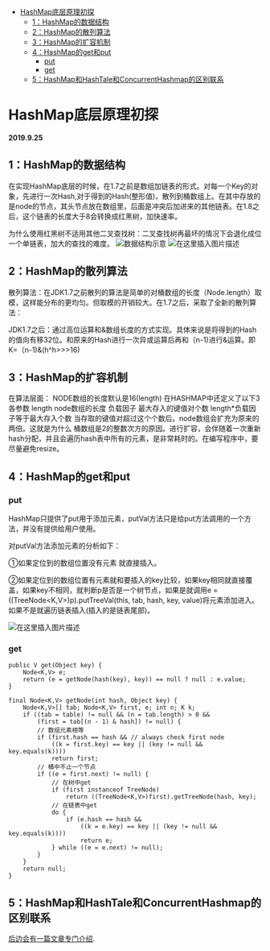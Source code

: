 
   * [HashMap底层原理初探]()
      * [1：HashMap的数据结构]()
      * [2：HashMap的散列算法]()
      * [3：HashMap的扩容机制]()
      * [4：HashMap的get和put]()
         * [put]()
         * [get]()
      * [5：HashMap和HashTale和ConcurrentHashmap的区别联系]()

# HashMap底层原理初探
**2019.9.25**
## 1：HashMap的数据结构
在实现HashMap底层的时候，在1.7之前是数组加链表的形式。对每一个Key的对象，先进行一次Hash,对于得到的Hash(整形值)，散列到桶数组上。在其中存放的是node的节点，其头节点放在数组里，后面是冲突后加进来的其他链表。在1.8之后，这个链表的长度大于8会转换成红黑树，加快速率。

为什么使用红黑树不适用其他二叉查找树：二叉查找树再最坏的情况下会退化成位一个单链表，加大的查找的难度。
![数据结构示意](https://imgconvert.csdnimg.cn/aHR0cHM6Ly9jYW1vLmdpdGh1YnVzZXJjb250ZW50LmNvbS83MDYyMmE2MmVlMjYyZmI2MDg5NmY1ZTYyOTAxMmVhYmQ2OThjYjYwLzY4NzQ3NDcwNzMzYTJmMmY2ZDc5MmQ2MjZjNmY2NzJkNzQ2ZjJkNzU3MzY1MmU2ZjczNzMyZDYzNmUyZDYyNjU2OTZhNjk2ZTY3MmU2MTZjNjk3OTc1NmU2MzczMmU2MzZmNmQyZjMyMzAzMTM5MmQzNzJmNmE2NDZiMzEyZTM4MjU0NTM0MjU0MjM5MjUzODQyMjU0NTM1MjUzODM5MjUzODQ0MjU0NTM3MjUzOTQxMjUzODM0MjU0NTM1MjUzODM2MjUzODM1MjU0NTM5MjUzODMzMjU0MTM4MjU0NTM3MjU0MjQyMjUzOTMzMjU0NTM2MjUzOTQ1MjUzODM0MmU3MDZlNjc?x-oss-process=image/format,png)
![在这里插入图片描述](https://imgconvert.csdnimg.cn/aHR0cHM6Ly9jYW1vLmdpdGh1YnVzZXJjb250ZW50LmNvbS8yMGRlN2U0NjVjYWMyNzk4NDI4NTEyNThlYzRkMWVjMWM0ZDNkN2QxLzY4NzQ3NDcwM2EyZjJmNmQ3OTJkNjI2YzZmNjcyZDc0NmYyZDc1NzM2NTJlNmY3MzczMmQ2MzZlMmQ2MjY1Njk2YTY5NmU2NzJlNjE2YzY5Nzk3NTZlNjM3MzJlNjM2ZjZkMmYzMTM4MmQzODJkMzIzMjJmMzYzNzMyMzMzMzM3MzYzNDJlNmE3MDY3?x-oss-process=image/format,png)
## 2：HashMap的散列算法
散列算法：在JDK1.7之前散列的算法是简单的对桶数组的长度（Node.length）取模，这样能分布的更均匀。但取模的开销较大。在1.7之后，采取了全新的散列算法：

JDK1.7之后：通过高位运算和&数组长度的方式实现。具体来说是将得到的Hash的值向有移32位。和原来的Hash进行一次异或运算后再和（n-1)进行&运算。即K=（n-1)&(h^h>>>16)

## 3：HashMap的扩容机制
在算法层面：
NODE数组的长度默认是16(length)
在HASHMAP中还定义了以下3各参数
length node数组的长度
负载因子
最大存入的键值对个数
length*负载因子等于最大存入个数
当存取的键值对超过这个个数后。node数组会扩充为原来的两倍。这就是为什么
桶数组是2的整数次方的原因。进行扩容，会伴随着一次重新hash分配，并且会遍历hash表中所有的元素，是非常耗时的。在编写程序中，要尽量避免resize。

## 4：HashMap的get和put
### put
HashMap只提供了put用于添加元素，putVal方法只是给put方法调用的一个方法，并没有提供给用户使用。

对putVal方法添加元素的分析如下：

①如果定位到的数组位置没有元素 就直接插入。

②如果定位到的数组位置有元素就和要插入的key比较，如果key相同就直接覆盖，如果key不相同，就判断p是否是一个树节点，如果是就调用e = ((TreeNode<K,V>)p).putTreeVal(this, tab, hash, key, value)将元素添加进入。如果不是就遍历链表插入(插入的是链表尾部)。

![在这里插入图片描述](https://imgconvert.csdnimg.cn/aHR0cHM6Ly9jYW1vLmdpdGh1YnVzZXJjb250ZW50LmNvbS9kZjFjMzA3N2I5Mjk4NzM3MjdjOTk3MGUzYTQ4YzBlZjE0ZmQwOTRkLzY4NzQ3NDcwNzMzYTJmMmY2ZDc5MmQ2MjZjNmY2NzJkNzQ2ZjJkNzU3MzY1MmU2ZjczNzMyZDYzNmUyZDYyNjU2OTZhNjk2ZTY3MmU2MTZjNjk3OTc1NmU2MzczMmU2MzZmNmQyZjMyMzAzMTM5MmQzNzJmNzA3NTc0MjU0NTM2MjUzOTM2MjU0MjM5MjU0NTM2MjU0MjMzMjUzOTM1MmU3MDZlNjc?x-oss-process=image/format,png)
### get

```
public V get(Object key) {
    Node<K,V> e;
    return (e = getNode(hash(key), key)) == null ? null : e.value;
}

final Node<K,V> getNode(int hash, Object key) {
    Node<K,V>[] tab; Node<K,V> first, e; int n; K k;
    if ((tab = table) != null && (n = tab.length) > 0 &&
        (first = tab[(n - 1) & hash]) != null) {
        // 数组元素相等
        if (first.hash == hash && // always check first node
            ((k = first.key) == key || (key != null && key.equals(k))))
            return first;
        // 桶中不止一个节点
        if ((e = first.next) != null) {
            // 在树中get
            if (first instanceof TreeNode)
                return ((TreeNode<K,V>)first).getTreeNode(hash, key);
            // 在链表中get
            do {
                if (e.hash == hash &&
                    ((k = e.key) == key || (key != null && key.equals(k))))
                    return e;
            } while ((e = e.next) != null);
        }
    }
    return null;
}
```
## 5：HashMap和HashTale和ConcurrentHashmap的区别联系
[后边会有一篇文章专门介绍](https://mp.csdn.net).

